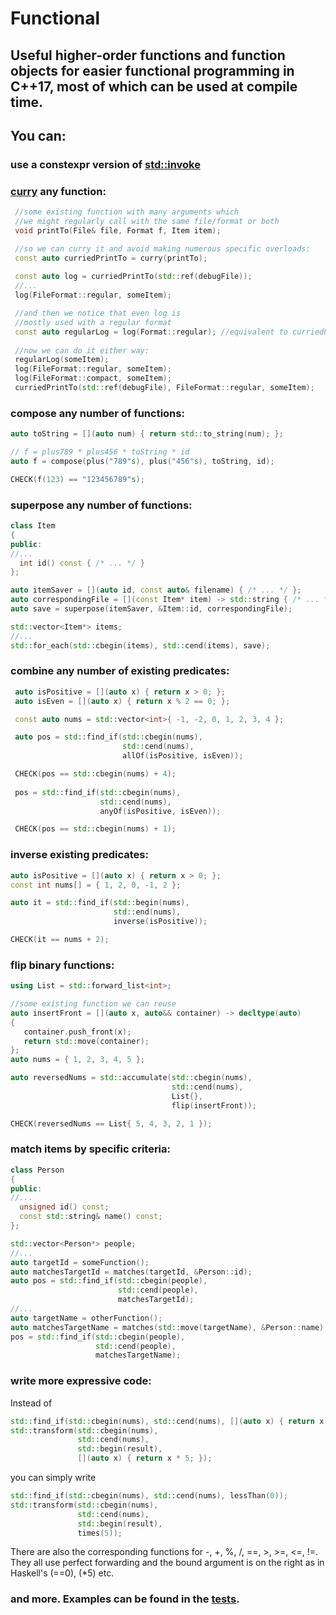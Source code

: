 # Functional
## Useful higher-order functions and function objects for easier functional programming in C++17, most of which can be used at compile time.   

## You can:       
  ### use a constexpr version of [std::invoke](https://en.cppreference.com/w/cpp/utility/functional/invoke)   
  ### [curry](https://en.wikipedia.org/wiki/Currying) any function: 
   ```C++
    //some existing function with many arguments which
    //we might regularly call with the same file/format or both
    void printTo(File& file, Format f, Item item);
   
    //so we can curry it and avoid making numerous specific overloads:
    const auto curriedPrintTo = curry(printTo);
    
    const auto log = curriedPrintTo(std::ref(debugFile));
    //...
    log(FileFormat::regular, someItem);
   
    //and then we notice that even log is
    //mostly used with a regular format
    const auto regularLog = log(Format::regular); //equivalent to curriedPrintTo(std::ref(debugFile), Format::regular);
    
    //now we can do it either way:
    regularLog(someItem); 
    log(FileFormat::regular, someItem);
    log(FileFormat::compact, someItem);
    curriedPrintTo(std::ref(debugFile), FileFormat::regular, someItem);    
   ```
  ### compose any number of functions:  
  ```C++
  auto toString = [](auto num) { return std::to_string(num); };

  // f = plus789 * plus456 * toString * id
  auto f = compose(plus("789"s), plus("456"s), toString, id);
  
  CHECK(f(123) == "123456789"s);
  ```
  ### superpose any number of functions:  
  ```C++
class Item
{
public:
  //...
    int id() const { /* ... */ }
};

auto itemSaver = [](auto id, const auto& filename) { /* ... */ };
auto correspondingFile = [](const Item* item) -> std::string { /* ... */ };
auto save = superpose(itemSaver, &Item::id, correspondingFile);

std::vector<Item*> items;
//...
std::for_each(std::cbegin(items), std::cend(items), save);
```
  ### combine any number of existing predicates:  
```C++
 auto isPositive = [](auto x) { return x > 0; };
 auto isEven = [](auto x) { return x % 2 == 0; };

 const auto nums = std::vector<int>{ -1, -2, 0, 1, 2, 3, 4 };

 auto pos = std::find_if(std::cbegin(nums),
                         std::cend(nums),
                         allOf(isPositive, isEven));

 CHECK(pos == std::cbegin(nums) + 4);
 
 pos = std::find_if(std::cbegin(nums),
                    std::cend(nums),
                    anyOf(isPositive, isEven));

 CHECK(pos == std::cbegin(nums) + 1);
  ```
  ### inverse existing predicates:
  ```C++
  auto isPositive = [](auto x) { return x > 0; };
  const int nums[] = { 1, 2, 0, -1, 2 };

  auto it = std::find_if(std::begin(nums), 
                         std::end(nums), 
                         inverse(isPositive));

  CHECK(it == nums + 2);
  ```
  ### flip binary functions:  
  ```C++
  using List = std::forward_list<int>;

  //some existing function we can reuse
  auto insertFront = [](auto x, auto&& container) -> decltype(auto)
  {
     container.push_front(x);
     return std::move(container);
  };
  auto nums = { 1, 2, 3, 4, 5 };

  auto reversedNums = std::accumulate(std::cbegin(nums),
                                      std::cend(nums),
                                      List{},
                                      flip(insertFront));

  CHECK(reversedNums == List{ 5, 4, 3, 2, 1 });
  ```
  ### match items by specific criteria:
  ```C++
  class Person
  {
  public:
  //...
    unsigned id() const;
    const std::string& name() const;
  };
  
  std::vector<Person*> people;
  //...
  auto targetId = someFunction();
  auto matchesTargetId = matches(targetId, &Person::id);
  auto pos = std::find_if(std::cbegin(people),
                          std::cend(people),
                          matchesTargetId);
  //...
  auto targetName = otherFunction();
  auto matchesTargetName = matches(std::move(targetName), &Person::name);
  pos = std::find_if(std::cbegin(people),
                     std::cend(people),
                     matchesTargetName);
  ```
  
  ### write more expressive code:
  Instead of
  ```C++
  std::find_if(std::cbegin(nums), std::cend(nums), [](auto x) { return x < 0; });
  std::transform(std::cbegin(nums), 
                 std::cend(nums), 
                 std::begin(result),
                 [](auto x) { return x * 5; });
  ```
  you can simply write
  ```C++ 
  std::find_if(std::cbegin(nums), std::cend(nums), lessThan(0));
  std::transform(std::cbegin(nums), 
                 std::cend(nums), 
                 std::begin(result),
                 times(5));
  ```
  There are also the corresponding functions for -, +, %, /, ==, >, >=, <=, !=.
  They all use perfect forwarding and the bound argument is on the right as in Haskell's (==0), (*5) etc.
### and more. Examples can be found in the [tests](https://github.com/IDragnev/Functional/blob/master/Functional/tests.cpp).
